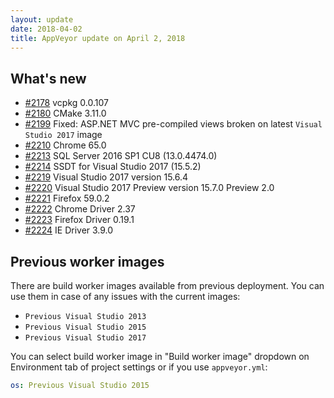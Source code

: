 ```yaml
---
layout: update
date: 2018-04-02
title: AppVeyor update on April 2, 2018
---
```


## What's new

* [#2178](https://github.com/appveyor/ci/issues/2178) vcpkg 0.0.107
* [#2180](https://github.com/appveyor/ci/issues/2180) CMake 3.11.0
* [#2199](https://github.com/appveyor/ci/issues/2199) Fixed: ASP.NET MVC pre-compiled views broken on latest `Visual Studio 2017` image
* [#2210](https://github.com/appveyor/ci/issues/2210) Chrome 65.0
* [#2213](https://github.com/appveyor/ci/issues/2213) SQL Server 2016 SP1 CU8 (13.0.4474.0)
* [#2214](https://github.com/appveyor/ci/issues/2214) SSDT for Visual Studio 2017 (15.5.2)
* [#2219](https://github.com/appveyor/ci/issues/2219) Visual Studio 2017 version 15.6.4
* [#2220](https://github.com/appveyor/ci/issues/2220) Visual Studio 2017 Preview version 15.7.0 Preview 2.0
* [#2221](https://github.com/appveyor/ci/issues/2221) Firefox 59.0.2
* [#2222](https://github.com/appveyor/ci/issues/2222) Chrome Driver 2.37
* [#2223](https://github.com/appveyor/ci/issues/2223) Firefox Driver 0.19.1
* [#2224](https://github.com/appveyor/ci/issues/2224) IE Driver 3.9.0

## Previous worker images

There are build worker images available from previous deployment. You can use them in case of any issues with the current images:

* `Previous Visual Studio 2013`
* `Previous Visual Studio 2015`
* `Previous Visual Studio 2017`

You can select build worker image in "Build worker image" dropdown on Environment tab of project settings or if you use `appveyor.yml`:

```yaml
os: Previous Visual Studio 2015
```